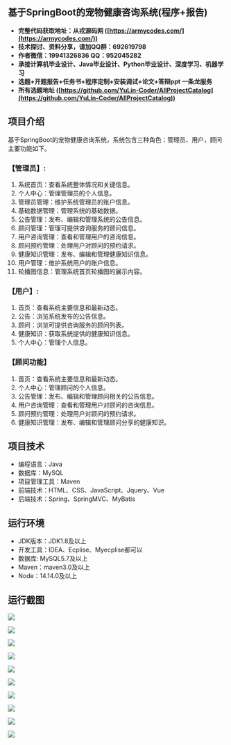 ## 基于SpringBoot的宠物健康咨询系统(程序+报告)

- <b>完整代码获取地址：从戎源码网 ([https://armycodes.com/](https://armycodes.com/))</b>
- <b>技术探讨、资料分享，请加QQ群：692619798</b> 
- <b>作者微信：19941326836  QQ：952045282</b> 
- <b>承接计算机毕业设计、Java毕业设计、Python毕业设计、深度学习、机器学习</b>
- <b>选题+开题报告+任务书+程序定制+安装调试+论文+答辩ppt 一条龙服务</b>
- <b>所有选题地址 ([https://github.com/YuLin-Coder/AllProjectCatalog](https://github.com/YuLin-Coder/AllProjectCatalog)) </b>

## 项目介绍
基于SpringBoot的宠物健康咨询系统，系统包含三种角色：管理员、用户，顾问主要功能如下。

### 【管理员】:
1. 系统首页：查看系统整体情况和关键信息。
2. 个人中心：管理管理员的个人信息。
3. 管理员管理：维护系统管理员的账户信息。
4. 基础数据管理：管理系统的基础数据。
5. 公告管理：发布、编辑和管理系统的公告信息。
6. 顾问管理：管理可提供咨询服务的顾问信息。
7. 用户咨询管理：查看和管理用户的咨询信息。
8. 顾问预约管理：处理用户对顾问的预约请求。
9. 健康知识管理：发布、编辑和管理健康知识信息。
10. 用户管理：维护系统用户的账户信息。
11. 轮播图信息：管理系统首页轮播图的展示内容。

### 【用户】:
1. 首页：查看系统主要信息和最新动态。
2. 公告：浏览系统发布的公告信息。
3. 顾问：浏览可提供咨询服务的顾问列表。
4. 健康知识：获取系统提供的健康知识信息。
5. 个人中心：管理个人信息。

### 【顾问功能】
1. 首页：查看系统主要信息和最新动态。
2. 个人中心：管理顾问的个人信息。
3. 公告管理：发布、编辑和管理顾问相关的公告信息。
4. 用户咨询管理：查看和管理用户对顾问的咨询信息。
5. 顾问预约管理：处理用户对顾问的预约请求。
6. 健康知识管理：发布、编辑和管理顾问分享的健康知识。

## 项目技术
- 编程语言：Java
- 数据库：MySQL
- 项目管理工具：Maven
- 前端技术：HTML、CSS、JavaScript、Jquery、Vue
- 后端技术：Spring、SpringMVC、MyBatis

## 运行环境
- JDK版本：JDK1.8及以上
- 开发工具：IDEA、Ecplise、Myecplise都可以
- 数据库: MySQL5.7及以上
- Maven：maven3.0及以上
- Node：14.14.0及以上

## 运行截图
![](screenshot/1.png)

![](screenshot/2.png)

![](screenshot/3.png)

![](screenshot/4.png)

![](screenshot/5.png)

![](screenshot/6.png)

![](screenshot/7.png)

![](screenshot/8.png)

![](screenshot/9.png)

![](screenshot/10.png)
